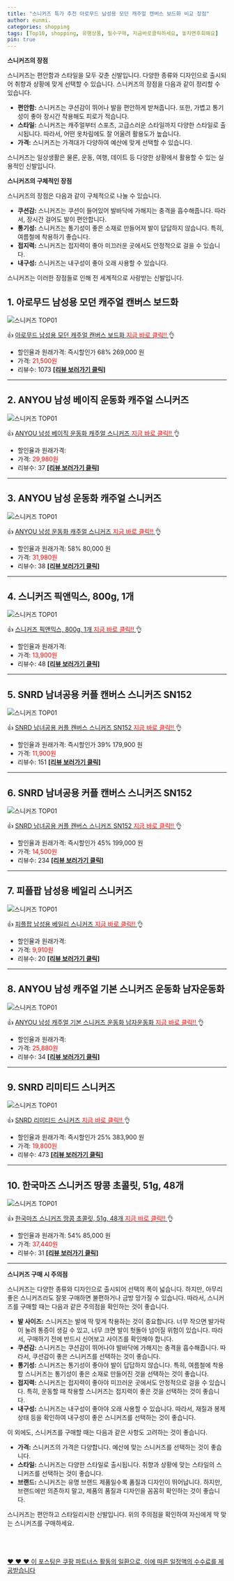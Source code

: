 ```yaml
---
title: "스니커즈 특가 추천 아로무드 남성용 모던 캐주얼 캔버스 보드화 비교 장점"
author: eunmi.
categories: shopping
tags: [Top10, shopping, 유행상품, 필수구매, 지금바로클릭하세요, 놓치면후회해요]
pin: true
---
```

**스니커즈의 장점**

스니커즈는 편안함과 스타일을 모두 갖춘 신발입니다. 다양한 종류와 디자인으로 출시되어 취향과 상황에 맞게 선택할 수 있습니다. 스니커즈의 장점을 다음과 같이 정리할 수 있습니다.

* **편안함:** 스니커즈는 쿠션감이 뛰어나 발을 편안하게 받쳐줍니다. 또한, 가볍고 통기성이 좋아 장시간 착용해도 피로가 적습니다.
* **스타일:** 스니커즈는 캐주얼부터 스포츠, 고급스러운 스타일까지 다양한 스타일로 출시됩니다. 따라서, 어떤 옷차림에도 잘 어울려 활용도가 높습니다.
* **가격:** 스니커즈는 가격대가 다양하여 예산에 맞게 선택할 수 있습니다.

스니커즈는 일상생활은 물론, 운동, 여행, 데이트 등 다양한 상황에서 활용할 수 있는 실용적인 신발입니다.

**스니커즈의 구체적인 장점**

스니커즈의 장점은 다음과 같이 구체적으로 나눌 수 있습니다.

* **쿠션감:** 스니커즈는 쿠션이 들어있어 발바닥에 가해지는 충격을 흡수해줍니다. 따라서, 장시간 걸어도 발이 편안합니다.
* **통기성:** 스니커즈는 통기성이 좋은 소재로 만들어져 발이 답답하지 않습니다. 특히, 여름철에 착용하기 좋습니다.
* **접지력:** 스니커즈는 접지력이 좋아 미끄러운 곳에서도 안정적으로 걸을 수 있습니다.
* **내구성:** 스니커즈는 내구성이 좋아 오래 사용할 수 있습니다.

스니커즈는 이러한 장점들로 인해 전 세계적으로 사랑받는 신발입니다.

   

## 1. 아로무드 남성용 모던 캐주얼 캔버스 보드화

![스니커즈 TOP01](https://thumbnail8.coupangcdn.com/thumbnails/remote/230x230ex/image/rs_quotation_api/gimxexsq/85eb08c194c44842a0adbdfe644676b9.jpg)


👍 [아로무드 남성용 모던 캐주얼 캔버스 보드화 <font color=red> 지금 바로 클릭!! </font> ](https://link.coupang.com/re/AFFSDP?lptag=AF3617701&subid=GithubCoopas&pageKey=7106739571&traceid=V0-153&itemId=17754419092&vendorItemId=84918820500) 👌 


- 할인율과 원래가격: 즉시할인가 68%  269,000   원
- 가격: <span style='color:red'>21,500원</span>
- 리뷰수: 1073  [**[리뷰 보러가기 클릭]**](https://link.coupang.com/re/AFFSDP?lptag=AF3617701&subid=GithubCoopas&pageKey=7106739571&traceid=V0-153&itemId=17754419092&vendorItemId=84918820500)

---


   

## 2. ANYOU 남성 베이직 운동화 캐주얼 스니커즈

![스니커즈 TOP01](https://thumbnail10.coupangcdn.com/thumbnails/remote/230x230ex/image/vendor_inventory/e19b/ba8e0c2bccaa4805d1599652ddd49131865b2d61f44d1b6b98a983ed0bdf.jpeg)


👍 [ANYOU 남성 베이직 운동화 캐주얼 스니커즈 <font color=red> 지금 바로 클릭!! </font> ](https://link.coupang.com/re/AFFSDP?lptag=AF3617701&subid=GithubCoopas&pageKey=7527132933&traceid=V0-153&itemId=19754840566&vendorItemId=86857779907) 👌 


- 할인율과 원래가격: 
- 가격: <span style='color:red'>29,980원</span>
- 리뷰수: 37  [**[리뷰 보러가기 클릭]**](https://link.coupang.com/re/AFFSDP?lptag=AF3617701&subid=GithubCoopas&pageKey=7527132933&traceid=V0-153&itemId=19754840566&vendorItemId=86857779907)

---


   

## 3. ANYOU 남성 운동화 캐주얼 스니커즈

![스니커즈 TOP01](https://thumbnail8.coupangcdn.com/thumbnails/remote/230x230ex/image/vendor_inventory/12e9/df9e9b0ab92a2c70d3ea75747e281306565359ab12edfc30eb9f25d470f7.jpg)


👍 [ANYOU 남성 운동화 캐주얼 스니커즈 <font color=red> 지금 바로 클릭!! </font> ](https://link.coupang.com/re/AFFSDP?lptag=AF3617701&subid=GithubCoopas&pageKey=7396191735&traceid=V0-153&itemId=19132994113&vendorItemId=87384555667) 👌 


- 할인율과 원래가격: 58%  80,000   원
- 가격: <span style='color:red'>31,980원</span>
- 리뷰수: 38  [**[리뷰 보러가기 클릭]**](https://link.coupang.com/re/AFFSDP?lptag=AF3617701&subid=GithubCoopas&pageKey=7396191735&traceid=V0-153&itemId=19132994113&vendorItemId=87384555667)

---


   

## 4. 스니커즈 픽앤믹스, 800g, 1개

![스니커즈 TOP01](https://thumbnail9.coupangcdn.com/thumbnails/remote/230x230ex/image/retail/images/157065689494351-4b2fec02-b014-4b27-8e7a-823e202a1718.jpg)


👍 [스니커즈 픽앤믹스, 800g, 1개 <font color=red> 지금 바로 클릭!! </font> ](https://link.coupang.com/re/AFFSDP?lptag=AF3617701&subid=GithubCoopas&pageKey=2162108&traceid=V0-153&itemId=31535654&vendorItemId=3046762298) 👌 


- 할인율과 원래가격: 
- 가격: <span style='color:red'>13,900원</span>
- 리뷰수: 48  [**[리뷰 보러가기 클릭]**](https://link.coupang.com/re/AFFSDP?lptag=AF3617701&subid=GithubCoopas&pageKey=2162108&traceid=V0-153&itemId=31535654&vendorItemId=3046762298)

---


   

## 5. SNRD 남녀공용 커플 캔버스 스니커즈 SN152

![스니커즈 TOP01](https://thumbnail8.coupangcdn.com/thumbnails/remote/230x230ex/image/retail/images/5225813120002123-4a486369-c5ae-42b8-957b-f88b18915532.jpg)


👍 [SNRD 남녀공용 커플 캔버스 스니커즈 SN152 <font color=red> 지금 바로 클릭!! </font> ](https://link.coupang.com/re/AFFSDP?lptag=AF3617701&subid=GithubCoopas&pageKey=305778611&traceid=V0-153&itemId=14464407830&vendorItemId=81707795904) 👌 


- 할인율과 원래가격: 즉시할인가 39%  179,900   원
- 가격: <span style='color:red'>11,900원</span>
- 리뷰수: 151  [**[리뷰 보러가기 클릭]**](https://link.coupang.com/re/AFFSDP?lptag=AF3617701&subid=GithubCoopas&pageKey=305778611&traceid=V0-153&itemId=14464407830&vendorItemId=81707795904)

---


   

## 6. SNRD 남녀공용 커플 캔버스 스니커즈 SN152

![스니커즈 TOP01](https://thumbnail8.coupangcdn.com/thumbnails/remote/230x230ex/image/product/image/vendoritem/2018/12/10/3855915729/b275e78a-a035-41e3-9581-fc0919dd7413.jpg)


👍 [SNRD 남녀공용 커플 캔버스 스니커즈 SN152 <font color=red> 지금 바로 클릭!! </font> ](https://link.coupang.com/re/AFFSDP?lptag=AF3617701&subid=GithubCoopas&pageKey=305778611&traceid=V0-153&itemId=963896190&vendorItemId=3855915742) 👌 


- 할인율과 원래가격: 즉시할인가 45%  199,000   원
- 가격: <span style='color:red'>14,500원</span>
- 리뷰수: 234  [**[리뷰 보러가기 클릭]**](https://link.coupang.com/re/AFFSDP?lptag=AF3617701&subid=GithubCoopas&pageKey=305778611&traceid=V0-153&itemId=963896190&vendorItemId=3855915742)

---


   

## 7. 피플팝 남성용 베일리 스니커즈

![스니커즈 TOP01](https://thumbnail6.coupangcdn.com/thumbnails/remote/230x230ex/image/retail/images/2021/08/13/17/1/bc0a7077-5b3d-456b-b115-624c14f476d2.jpg)


👍 [피플팝 남성용 베일리 스니커즈 <font color=red> 지금 바로 클릭!! </font> ](https://link.coupang.com/re/AFFSDP?lptag=AF3617701&subid=GithubCoopas&pageKey=6017606786&traceid=V0-153&itemId=10933708438&vendorItemId=78213454861) 👌 


- 할인율과 원래가격: 
- 가격: <span style='color:red'>9,910원</span>
- 리뷰수: 20  [**[리뷰 보러가기 클릭]**](https://link.coupang.com/re/AFFSDP?lptag=AF3617701&subid=GithubCoopas&pageKey=6017606786&traceid=V0-153&itemId=10933708438&vendorItemId=78213454861)

---


   

## 8. ANYOU 남성 캐주얼 기본 스니커즈 운동화 남자운동화

![스니커즈 TOP01](https://thumbnail6.coupangcdn.com/thumbnails/remote/230x230ex/image/vendor_inventory/d9ac/0afdc8f10f7c717b1982ecabc879a1e08ff2ef2e1b4f51d207332f826471.jpg)


👍 [ANYOU 남성 캐주얼 기본 스니커즈 운동화 남자운동화 <font color=red> 지금 바로 클릭!! </font> ](https://link.coupang.com/re/AFFSDP?lptag=AF3617701&subid=GithubCoopas&pageKey=7480301760&traceid=V0-153&itemId=19537709195&vendorItemId=86859823397) 👌 


- 할인율과 원래가격: 
- 가격: <span style='color:red'>25,880원</span>
- 리뷰수: 34  [**[리뷰 보러가기 클릭]**](https://link.coupang.com/re/AFFSDP?lptag=AF3617701&subid=GithubCoopas&pageKey=7480301760&traceid=V0-153&itemId=19537709195&vendorItemId=86859823397)

---


   

## 9. SNRD 리미티드 스니커즈

![스니커즈 TOP01](https://thumbnail6.coupangcdn.com/thumbnails/remote/230x230ex/image/retail/images/2019/06/25/14/9/2fc9eb15-5505-4a89-84cf-7c6ead043270.jpg)


👍 [SNRD 리미티드 스니커즈 <font color=red> 지금 바로 클릭!! </font> ](https://link.coupang.com/re/AFFSDP?lptag=AF3617701&subid=GithubCoopas&pageKey=246288846&traceid=V0-153&itemId=780348357&vendorItemId=4971303939) 👌 


- 할인율과 원래가격: 즉시할인가 25%  383,900   원
- 가격: <span style='color:red'>19,800원</span>
- 리뷰수: 473  [**[리뷰 보러가기 클릭]**](https://link.coupang.com/re/AFFSDP?lptag=AF3617701&subid=GithubCoopas&pageKey=246288846&traceid=V0-153&itemId=780348357&vendorItemId=4971303939)

---


   

## 10. 한국마즈 스니커즈 땅콩 초콜릿, 51g, 48개

![스니커즈 TOP01](https://thumbnail9.coupangcdn.com/thumbnails/remote/230x230ex/image/vendor_inventory/2000/d53483ae77cd50ebc0fd64acfe1e228fd1fe4a6e20ce591c89c041500cd5.jpg)


👍 [한국마즈 스니커즈 땅콩 초콜릿, 51g, 48개 <font color=red> 지금 바로 클릭!! </font> ](https://link.coupang.com/re/AFFSDP?lptag=AF3617701&subid=GithubCoopas&pageKey=6822534230&traceid=V0-153&itemId=6866501298&vendorItemId=83915337281) 👌 


- 할인율과 원래가격: 54%  85,000   원
- 가격: <span style='color:red'>37,440원</span>
- 리뷰수: 31  [**[리뷰 보러가기 클릭]**](https://link.coupang.com/re/AFFSDP?lptag=AF3617701&subid=GithubCoopas&pageKey=6822534230&traceid=V0-153&itemId=6866501298&vendorItemId=83915337281)

---
**스니커즈 구매 시 주의점**

스니커즈는 다양한 종류와 디자인으로 출시되어 선택의 폭이 넓습니다. 하지만, 아무리 좋은 스니커즈라도 잘못 구매하면 불편하거나 금방 망가질 수 있습니다. 따라서, 스니커즈를 구매할 때는 다음과 같은 주의점을 확인하는 것이 좋습니다.

* **발 사이즈:** 스니커즈는 발에 딱 맞게 착용하는 것이 중요합니다. 너무 작으면 발가락이 눌려 통증이 생길 수 있고, 너무 크면 발이 헛돌아 넘어질 위험이 있습니다. 따라서, 구매하기 전에 반드시 신어보고 사이즈를 확인해야 합니다.
* **쿠션감:** 스니커즈는 쿠션감이 뛰어나야 발바닥에 가해지는 충격을 흡수해줍니다. 따라서, 쿠션감이 좋은 스니커즈를 선택하는 것이 좋습니다.
* **통기성:** 스니커즈는 통기성이 좋아야 발이 답답하지 않습니다. 특히, 여름철에 착용할 스니커즈는 통기성이 좋은 소재로 만들어진 것을 선택하는 것이 좋습니다.
* **접지력:** 스니커즈는 접지력이 좋아야 미끄러운 곳에서도 안정적으로 걸을 수 있습니다. 특히, 운동할 때 착용할 스니커즈는 접지력이 좋은 것을 선택하는 것이 좋습니다.
* **내구성:** 스니커즈는 내구성이 좋아야 오래 사용할 수 있습니다. 따라서, 재질과 봉제 상태 등을 확인하여 내구성이 좋은 스니커즈를 선택하는 것이 좋습니다.

이 외에도, 스니커즈를 구매할 때는 다음과 같은 사항도 고려하는 것이 좋습니다.

* **가격:** 스니커즈의 가격은 다양합니다. 예산에 맞는 스니커즈를 선택하는 것이 좋습니다.
* **스타일:** 스니커즈는 다양한 스타일로 출시됩니다. 취향과 상황에 맞는 스타일의 스니커즈를 선택하는 것이 좋습니다.
* **브랜드:** 스니커즈는 유명 브랜드 제품일수록 품질과 디자인이 뛰어납니다. 하지만, 브랜드에만 의존하지 말고, 제품의 품질과 디자인을 꼼꼼히 확인하는 것이 좋습니다.

스니커즈는 편안하고 스타일리시한 신발입니다. 위의 주의점을 확인하여 자신에게 딱 맞는 스니커즈를 구매하세요.<br><br><br><br><br> [ ❤ ❤ ❤ 이 포스팅은 쿠팡 파트너스 활동의 일환으로, 이에 따른 일정액의 수수료를 제공받습니다](https://link.coupang.com/a/bcEFyh)